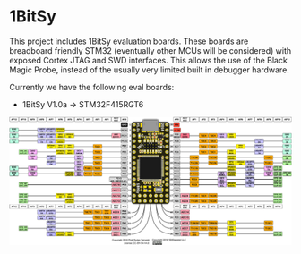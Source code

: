 # 1BitSy

This project includes 1BitSy evaluation boards. These boards are breadboard friendly STM32 (eventually other MCUs will be considered) with exposed Cortex JTAG and SWD interfaces. This allows the use of the Black Magic Probe, instead of the usually very limited built in debugger hardware.

Currently we have the following eval boards:

* 1BitSy V1.0a -> STM32F415RGT6

![1BitSy V1.0a legend](/doc/1bitsy_v1_0_legend.png)
